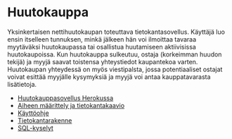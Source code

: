 # Huutokauppa

Yksinkertaisen nettihuutokaupan toteuttava tietokantasovellus. Käyttäjä luo ensin
itselleen tunnuksen, minkä jälkeen hän voi ilmoittaa tavaraa myytäväksi huutokaupassa
tai osallistua huutamiseen aktiivisissa huutokaupoissa. Kun huutokauppa sulkeutuu,
ostaja (korkeimman huudon tekijä) ja myyjä saavat toistensa yhteystiedot kaupantekoa
varten. Huutokaupan yhteydessä on myös viestipalsta, jossa potentiaaliset ostajat voivat
esittää myyjälle kysymyksiä ja myyjä voi antaa kauppatavarasta lisätietoja.

* [Huutokauppasovellus Herokussa](https://hhuutokauppa.herokuapp.com/)
* [Aiheen määrittely ja tietokantakaavio](documentation/aihe.md)
* [Käyttöohje](documentation/kayttoohje.md)
* [Tietokantarakenne](documentation/tietokantarakenne.md)
* [SQL-kyselyt](documentation/sqlkyselyt.md)
